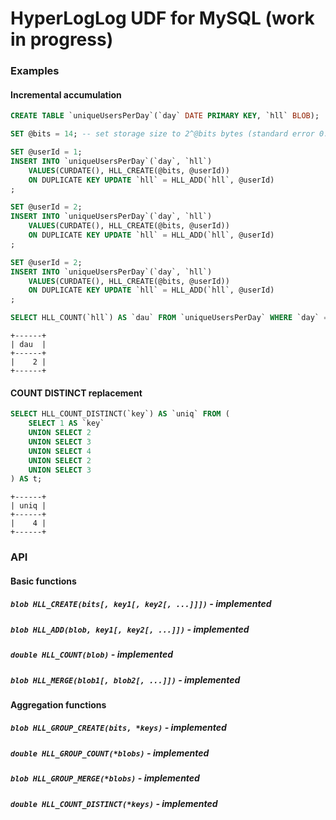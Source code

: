 # HyperLogLog UDF for MySQL (work in progress)

### Examples
#### Incremental accumulation
```sql
CREATE TABLE `uniqueUsersPerDay`(`day` DATE PRIMARY KEY, `hll` BLOB);
```
```sql
SET @bits = 14; -- set storage size to 2^@bits bytes (standard error 0.81%)

SET @userId = 1;
INSERT INTO `uniqueUsersPerDay`(`day`, `hll`)
	VALUES(CURDATE(), HLL_CREATE(@bits, @userId))
	ON DUPLICATE KEY UPDATE `hll` = HLL_ADD(`hll`, @userId)
;

SET @userId = 2;
INSERT INTO `uniqueUsersPerDay`(`day`, `hll`)
	VALUES(CURDATE(), HLL_CREATE(@bits, @userId))
	ON DUPLICATE KEY UPDATE `hll` = HLL_ADD(`hll`, @userId)
;

SET @userId = 2;
INSERT INTO `uniqueUsersPerDay`(`day`, `hll`)
	VALUES(CURDATE(), HLL_CREATE(@bits, @userId))
	ON DUPLICATE KEY UPDATE `hll` = HLL_ADD(`hll`, @userId)
;
```
```sql
SELECT HLL_COUNT(`hll`) AS `dau` FROM `uniqueUsersPerDay` WHERE `day` = CURDATE();
```
```
+------+
| dau  |
+------+
|    2 |
+------+
```

#### COUNT DISTINCT replacement
```sql
SELECT HLL_COUNT_DISTINCT(`key`) AS `uniq` FROM (
	SELECT 1 AS `key`
	UNION SELECT 2
	UNION SELECT 3
	UNION SELECT 4
	UNION SELECT 2
	UNION SELECT 3
) AS t;
```
```
+------+
| uniq |
+------+
|    4 |
+------+
```

### API

#### Basic functions

##### `blob HLL_CREATE(bits[, key1[, key2[, ...]]])` - implemented
##### `blob HLL_ADD(blob, key1[, key2[, ...]])` - implemented
##### `double HLL_COUNT(blob)` - implemented
##### `blob HLL_MERGE(blob1[, blob2[, ...]])` - implemented

#### Aggregation functions

##### `blob HLL_GROUP_CREATE(bits, *keys)` - implemented
##### `double HLL_GROUP_COUNT(*blobs)` - implemented
##### `blob HLL_GROUP_MERGE(*blobs)` - implemented
##### `double HLL_COUNT_DISTINCT(*keys)` - implemented
